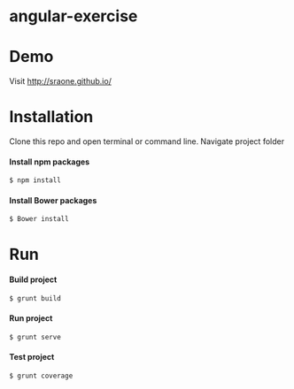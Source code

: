 # angular-exercise

# Demo

Visit http://sraone.github.io/

# Installation

Clone this repo and open terminal or command line. Navigate project folder  

#### Install npm packages
```sh
$ npm install
```

#### Install Bower packages
```sh
$ Bower install
```
# Run

#### Build project
```sh
$ grunt build
```

#### Run project
```sh
$ grunt serve
```

#### Test project
```sh
$ grunt coverage
```
